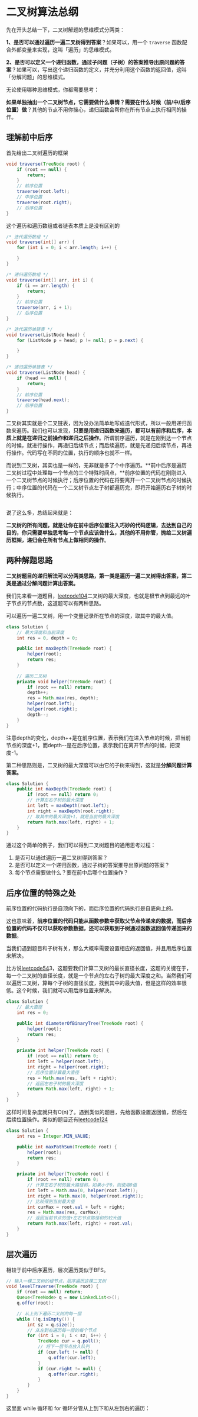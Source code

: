 # 二叉树算法总纲

先在开头总结一下，二叉树解题的思维模式分两类：

**1、是否可以通过遍历一遍二叉树得到答案**？如果可以，用一个 `traverse` 函数配合外部变量来实现，这叫「遍历」的思维模式。

**2、是否可以定义一个递归函数，通过子问题（子树）的答案推导出原问题的答案**？如果可以，写出这个递归函数的定义，并充分利用这个函数的返回值，这叫「分解问题」的思维模式。

无论使用哪种思维模式，你都需要思考：

**如果单独抽出一个二叉树节点，它需要做什么事情？需要在什么时候（前/中/后序位置）做**？其他的节点不用你操心，递归函数会帮你在所有节点上执行相同的操作。

## 理解前中后序

首先给出二叉树遍历的框架

```java
void traverse(TreeNode root) {
    if (root == null) {
        return;
    }
    // 前序位置
    traverse(root.left);
    // 中序位置
    traverse(root.right);
    // 后序位置
}
```

这个遍历和遍历数组或者链表本质上是没有区别的

```java
/* 迭代遍历数组 */
void traverse(int[] arr) {
    for (int i = 0; i < arr.length; i++) {

    }
}

/* 递归遍历数组 */
void traverse(int[] arr, int i) {
    if (i == arr.length) {
        return;
    }
    // 前序位置
    traverse(arr, i + 1);
    // 后序位置
}

/* 迭代遍历单链表 */
void traverse(ListNode head) {
    for (ListNode p = head; p != null; p = p.next) {

    }
}

/* 递归遍历单链表 */
void traverse(ListNode head) {
    if (head == null) {
        return;
    }
    // 前序位置
    traverse(head.next);
    // 后序位置
}

```

二叉树其实就是个二叉链表，因为没办法简单地写成迭代形式，所以一般用递归函数来遍历。我们也可以发现，**只要是用递归函数来遍历，都可以有前序和后序，本质上就是在递归之前操作和递归之后操作**。所谓前序遍历，就是在刚到达一个节点的时候，就进行操作，再递归后续节点；而后续遍历，就是先递归后续节点，再进行操作。代码写在不同的位置，执行的顺序也就不一样。

而说到二叉树，其实也是一样的，无非就是多了个中序遍历。**前中后序是遍历二叉树过程中处理每一个节点的三个特殊时间点，**前序位置的代码在刚刚进入一个二叉树节点的时候执行；后序位置的代码在将要离开一个二叉树节点的时候执行；中序位置的代码在一个二叉树节点左子树都遍历完，即将开始遍历右子树的时候执行。

<figure><img src="../../.gitbook/assets/image (1).png" alt=""><figcaption></figcaption></figure>

说了这么多，总结起来就是：

**二叉树的所有问题，就是让你在前中后序位置注入巧妙的代码逻辑，去达到自己的目的，你只需要单独思考每一个节点应该做什么，其他的不用你管，抛给二叉树遍历框架，递归会在所有节点上做相同的操作**。

## 两种解题思路

**二叉树题目的递归解法可以分两类思路，第一类是遍历一遍二叉树得出答案，第二类是通过分解问题计算出答案。**

我们先来看一道题目，[leetcode104](https://leetcode.com/problems/maximum-depth-of-binary-tree/description/)二叉树的最大深度，也就是根节点到最远的叶子节点的节点数，这道题可以有两种思路。

可以遍历一遍二叉树，用一个变量记录所在节点的深度，取其中的最大值。

```java
class Solution {
    // 最大深度和当前深度
    int res = 0, depth = 0;

    public int maxDepth(TreeNode root) {
        helper(root);
        return res;
    }
    
    // 遍历二叉树
    private void helper(TreeNode root) {
        if (root == null) return;
        depth++;
        res = Math.max(res, depth);
        helper(root.left);
        helper(root.right);
        depth--;
    }
}
```

注意depth的变化，depth++是在前序位置，表示我们在进入节点的时候，把当前节点的深度+1，而depth--是在后序位置，表示我们在离开节点的时候，把深度-1。

第二种思路则是，二叉树的最大深度可以由它的子树来得到，这就是**分解问题计算答案。**

```java
class Solution {
    public int maxDepth(TreeNode root) {
        if (root == null) return 0;
        // 计算左右子树的最大深度
        int left = maxDepth(root.left);
        int right = maxDepth(root.right);
        // 取其中的最大深度+1，就是当前的最大深度
        return Math.max(left, right) + 1;
    }
}
```

通过这个简单的例子，我们可以得到二叉树题目的通用思考过程：

1. 是否可以通过遍历一遍二叉树得到答案？
2. 是否可以定义一个递归函数，通过子树的答案推导出原问题的答案？
3. 每个节点需要做什么？要在前中后哪个位置操作？

## 后序位置的特殊之处

前序位置的代码执行是自顶向下的，而后序位置的代码执行是自底向上的。

这也意味着，**前序位置的代码只能从函数参数中获取父节点传递来的数据，而后序位置的代码不仅可以获取参数数据，还可以获取到子树通过函数返回值传递回来的数据**。

当我们遇到题目和子树有关，那么大概率需要设置相应的返回值，并且用后序位置来解决。

比方说[leetcode54](https://leetcode.com/problems/diameter-of-binary-tree/description/)3，这题要我们计算二叉树的最长直径长度，这题的关键在于，每一个二叉树的直径长度，就是一个节点的左右子树的最大深度之和。当然我们可以遍历二叉树，算每个子树的直径长度，找到其中的最大值，但是这样的效率很低。这个时候，我们就可以用后序位置来解决。

```java
class Solution {
    // 最大直径
    int res = 0;

    public int diameterOfBinaryTree(TreeNode root) {
        helper(root);
        return res;
    }

    private int helper(TreeNode root) {
        if (root == null) return 0;
        int left = helper(root.left);
        int right = helper(root.right);
        // 后序位置计算最大直径
        res = Math.max(res, left + right);
        // 返回左右子树的最大深度
        return Math.max(left, right) + 1;
    }
}
```

这样时间复杂度就只有O(n)了。遇到类似的题目，先给函数设置返回值，然后在后续位置操作。类似的题目还有[leetcode124](https://leetcode.com/problems/binary-tree-maximum-path-sum/description/)

```java
class Solution {
    int res = Integer.MIN_VALUE;

    public int maxPathSum(TreeNode root) {
        helper(root);
        return res;
    }

    private int helper(TreeNode root) {
        if (root == null) return 0;
        // 计算左右子树的最大路径和，如果小于0，则使用0值
        int left = Math.max(0, helper(root.left));
        int right = Math.max(0, helper(root.right));
        // 比较得到当前最大值
        int curMax = root.val + left + right;
        res = Math.max(res, curMax);
        // 返回当前节点的值+左右节点路径和的较大值
        return Math.max(left, right) + root.val;
    }
}
```

## 层次遍历

相较于前中后序遍历，层次遍历类似于BFS。

```java
// 输入一棵二叉树的根节点，层序遍历这棵二叉树
void levelTraverse(TreeNode root) {
    if (root == null) return;
    Queue<TreeNode> q = new LinkedList<>();
    q.offer(root);

    // 从上到下遍历二叉树的每一层
    while (!q.isEmpty()) {
        int sz = q.size();
        // 从左到右遍历每一层的每个节点
        for (int i = 0; i < sz; i++) {
            TreeNode cur = q.poll();
            // 将下一层节点放入队列
            if (cur.left != null) {
                q.offer(cur.left);
            }
            if (cur.right != null) {
                q.offer(cur.right);
            }
        }
    }
}
```

这里面 while 循环和 for 循环分管从上到下和从左到右的遍历：

<figure><img src="../../.gitbook/assets/image.png" alt=""><figcaption></figcaption></figure>
